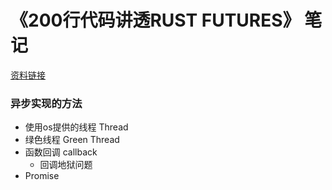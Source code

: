 # 《200行代码讲透RUST FUTURES》 笔记
[资料链接](https://stevenbai.top/rust/futures_explained_in_200_lines_of_rust)

### 异步实现的方法
+ 使用os提供的线程  Thread
+ 绿色线程  Green Thread
+ 函数回调  callback
    + 回调地狱问题
+ Promise